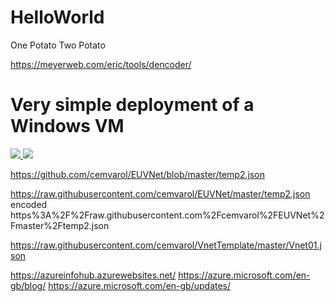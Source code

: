 # HelloWorld

One Potato Two Potato



https://meyerweb.com/eric/tools/dencoder/




# Very simple deployment of a Windows VM

<a href="https://portal.azure.com/#create/Microsoft.Template/uri/https%3A%2F%2Fraw.githubusercontent.com%2Fcemvarol%2FEUVNet%2Fmaster%2Ftemp2.json" target="_blank">
    <img src="http://azuredeploy.net/deploybutton.png"/>
</a>

<a href="http://armviz.io/#/?load=https%3A%2F%2Fgithub.com%2Frobdpartridge%2FEUVnet%2Fblob%2Fmaster%2Fnewvnet.json" target="_blank">
    <img src="http://armviz.io/visualizebutton.png"/>
</a>



https://github.com/cemvarol/EUVNet/blob/master/temp2.json



https://raw.githubusercontent.com/cemvarol/EUVNet/master/temp2.json
encoded
https%3A%2F%2Fraw.githubusercontent.com%2Fcemvarol%2FEUVNet%2Fmaster%2Ftemp2.json




https://raw.githubusercontent.com/cemvarol/VnetTemplate/master/Vnet01.json



https://azureinfohub.azurewebsites.net/
https://azure.microsoft.com/en-gb/blog/
https://azure.microsoft.com/en-gb/updates/
